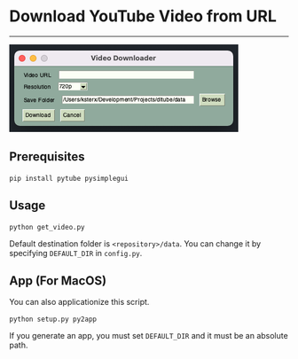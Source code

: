 # Download YouTube Video from URL
---

![app](images/ui.png)

## Prerequisites
```
pip install pytube pysimplegui
```

## Usage
```
python get_video.py
```

Default destination folder is `<repository>/data`.
You can change it by specifying `DEFAULT_DIR` in `config.py`.


## App (For MacOS)
You can also applicationize this script.
```
python setup.py py2app
```
If you generate an app, you must set `DEFAULT_DIR` and it must be an absolute path.
